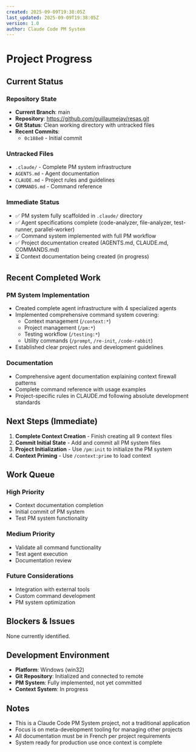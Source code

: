 ```yaml
---
created: 2025-09-09T19:38:05Z
last_updated: 2025-09-09T19:38:05Z
version: 1.0
author: Claude Code PM System
---
```


# Project Progress

## Current Status

### Repository State
- **Current Branch**: main
- **Repository**: https://github.com/guillaumejay/resas.git
- **Git Status**: Clean working directory with untracked files
- **Recent Commits**: 
  - `0c188e0` - Initial commit

### Untracked Files
- `.claude/` - Complete PM system infrastructure
- `AGENTS.md` - Agent documentation
- `CLAUDE.md` - Project rules and guidelines  
- `COMMANDS.md` - Command reference

### Immediate Status
- ✅ PM system fully scaffolded in `.claude/` directory
- ✅ Agent specifications complete (code-analyzer, file-analyzer, test-runner, parallel-worker)
- ✅ Command system implemented with full PM workflow
- ✅ Project documentation created (AGENTS.md, CLAUDE.md, COMMANDS.md)
- ⏳ Context documentation being created (in progress)

## Recent Completed Work

### PM System Implementation
- Created complete agent infrastructure with 4 specialized agents
- Implemented comprehensive command system covering:
  - Context management (`/context:*`)
  - Project management (`/pm:*`) 
  - Testing workflow (`/testing:*`)
  - Utility commands (`/prompt`, `/re-init`, `/code-rabbit`)
- Established clear project rules and development guidelines

### Documentation
- Comprehensive agent documentation explaining context firewall patterns
- Complete command reference with usage examples
- Project-specific rules in CLAUDE.md following absolute development standards

## Next Steps (Immediate)

1. **Complete Context Creation** - Finish creating all 9 context files
2. **Commit Initial State** - Add and commit all PM system files
3. **Project Initialization** - Use `/pm:init` to initialize the PM system
4. **Context Priming** - Use `/context:prime` to load context

## Work Queue

### High Priority
- Context documentation completion
- Initial commit of PM system
- Test PM system functionality

### Medium Priority  
- Validate all command functionality
- Test agent execution
- Documentation review

### Future Considerations
- Integration with external tools
- Custom command development
- PM system optimization

## Blockers & Issues

None currently identified.

## Development Environment

- **Platform**: Windows (win32)
- **Git Repository**: Initialized and connected to remote
- **PM System**: Fully implemented, not yet committed
- **Context System**: In progress

## Notes

- This is a Claude Code PM System project, not a traditional application
- Focus is on meta-development tooling for managing other projects
- All documentation must be in French per project requirements
- System ready for production use once context is complete